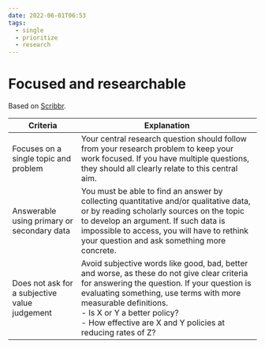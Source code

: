 ```yaml
---
date: 2022-06-01T06:53
tags:
  - single
  - prioritize
  - research
---
```


# Focused and researchable

Based on [Scribbr](https://www.scribbr.com/research-process/research-questions/).


| Criteria | Explanation |
| -------- | ----------- |
| Focuses on a single topic and problem | Your central research question should follow from your research problem to keep your work focused. If you have multiple questions, they should all clearly relate to this central aim. |
| Answerable using primary or secondary data | You must be able to find an answer by collecting quantitative and/or qualitative data, or by reading scholarly sources on the topic to develop an argument. If such data is impossible to access, you will have to rethink your question and ask something more concrete. |
| Does not ask for a subjective value judgement | Avoid subjective words like good, bad, better and worse, as these do not give clear criteria for answering the question. If your question is evaluating something, use terms with more measurable definitions. <br> - Is X or Y a better policy? <br> - How effective are X and Y policies at reducing rates of Z? |
